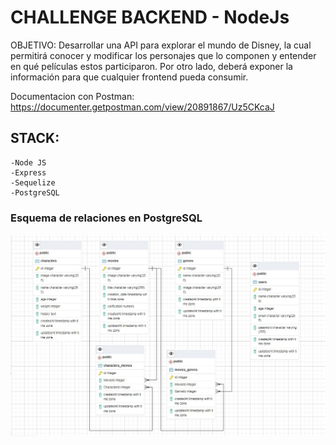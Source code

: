 # CHALLENGE BACKEND - NodeJs

OBJETIVO:
Desarrollar una API para explorar el mundo de Disney, la cual permitirá conocer y modificar los
personajes que lo componen y entender en qué películas estos participaron. Por otro lado, deberá
exponer la información para que cualquier frontend pueda consumir.


Documentacion con Postman: https://documenter.getpostman.com/view/20891867/Uz5CKcaJ

## STACK:
```
-Node JS
-Express
-Sequelize
-PostgreSQL
```

### Esquema de relaciones en PostgreSQL

![Esquema de relaciones en PostgreSQL](https://raw.githubusercontent.com/itsnicolearias/alkemy-challenge-node/master/src/assets/relations2.jpg)
